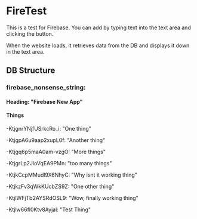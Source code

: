 # FireTest

This is a test for Firebase. You can add by typing text into the text area and clicking the button.

When the website loads, it retrieves data from the DB and displays it down in the text area.

## DB Structure



### firebase_nonsense_string:

#### Heading: "Firebase New App"

#### Things

-KtjgnrYNjfUSrkcRo_i: "One thing"

-KtjgpA6u9aap2xupL0f: "Another thing"

-Ktjgq6p5maA0am-vzgO: "More things"

-KtjgrLp2JloVqEA9PMn: "too many things"

-KtjkCcpMMudl9X6NhyC: "Why isnt it working thing"

-KtjkzFv3qWkKUcbZS9Z: "One other thing"

-KtjlWFjTb2AYSRdOSL9: "Wow, finally working thing"

-Ktjlw66fl0Ktv8Ayjal: "Test Thing"
